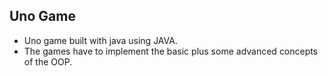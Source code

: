## Uno Game
- Uno game built with java using JAVA.
- The games have to implement the basic plus some advanced
concepts of the OOP.